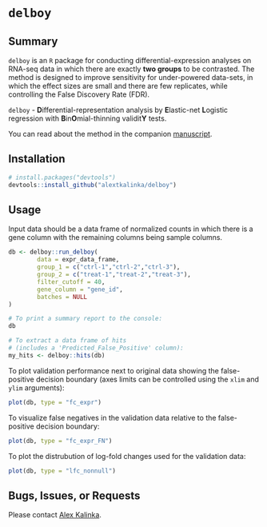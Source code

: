# `delboy`

## Summary

`delboy` is an `R` package for conducting differential-expression analyses on RNA-seq data in which there are exactly **two groups** to be contrasted. The method is designed to improve sensitivity for under-powered data-sets, in which the effect sizes are small and there are few replicates, while controlling the False Discovery Rate (FDR).

`delboy` - **D**ifferential-representation analysis by **E**lastic-net **L**ogistic regression with **B**in**O**mial-thinning validit**Y** tests.

You can read about the method in the companion [manuscript]().

## Installation

```r
# install.packages("devtools")
devtools::install_github("alextkalinka/delboy")
```

## Usage

Input data should be a data frame of normalized counts in which there is a gene column with the remaining columns being sample columns.

```r
db <- delboy::run_delboy(
		data = expr_data_frame,
		group_1 = c("ctrl-1","ctrl-2","ctrl-3"),
		group_2 = c("treat-1","treat-2","treat-3"),
		filter_cutoff = 40,
		gene_column = "gene_id",
		batches = NULL
)

# To print a summary report to the console:
db

# To extract a data frame of hits
# (includes a 'Predicted_False_Positive' column):
my_hits <- delboy::hits(db)

```

To plot validation performance next to original data showing the false-positive decision boundary (axes limits can be controlled using the `xlim` and `ylim` arguments):

```r
plot(db, type = "fc_expr")
```

To visualize false negatives in the validation data relative to the false-positive decision boundary:

```r
plot(db, type = "fc_expr_FN")
```

To plot the distrubution of log-fold changes used for the validation data:

```r
plot(db, type = "lfc_nonnull")
```

## Bugs, Issues, or Requests

Please contact [Alex Kalinka](mailto:alex.t.kalinka@gmail.com).
